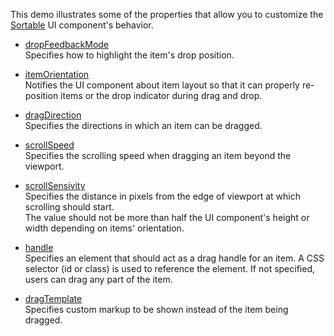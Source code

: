 This demo illustrates some of the properties that allow you to customize the [Sortable](/Documentation/ApiReference/UI_Widgets/dxSortable/) UI component's behavior.

- [dropFeedbackMode](/Documentation/ApiReference/UI_Widgets/dxSortable/Configuration/#dropFeedbackMode)    
  Specifies how to highlight the item's drop position.

- [itemOrientation](/Documentation/ApiReference/UI_Widgets/dxSortable/Configuration/#itemOrientation)    
  Notifies the UI component about item layout so that it can properly re-position items or the drop indicator during drag and drop.

- [dragDirection](/Documentation/ApiReference/UI_Widgets/dxSortable/Configuration/#dragDirection)    
  Specifies the directions in which an item can be dragged.

- [scrollSpeed](/Documentation/ApiReference/UI_Widgets/dxSortable/Configuration/#scrollSpeed)    
  Specifies the scrolling speed when dragging an item beyond the viewport.

- [scrollSensivity](/Documentation/ApiReference/UI_Widgets/dxSortable/Configuration/#scrollSensitivity)    
  Specifies the distance in pixels from the edge of viewport at which scrolling should start.    
  The value should not be more than half the UI component's height or width depending on items' orientation.

- [handle](/Documentation/ApiReference/UI_Widgets/dxSortable/Configuration/#handle)    
  Specifies an element that should act as a drag handle for an item. A CSS selector (id or class) is used to reference the element. If not specified, users can drag any part of the item.
  
- [dragTemplate](/Documentation/ApiReference/UI_Widgets/dxSortable/Configuration/#dragTemplate)    
  Specifies custom markup to be shown instead of the item being dragged.